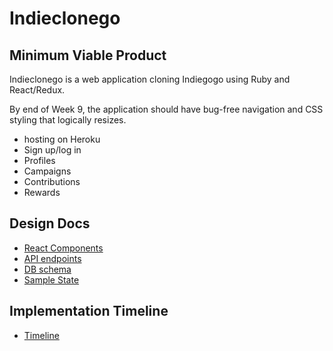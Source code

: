 # Indieclonego

## Minimum Viable Product
Indieclonego is a web application cloning Indiegogo using Ruby and React/Redux.

By end of Week 9, the application should have bug-free navigation and CSS
styling that logically resizes.

- hosting on Heroku
- Sign up/log in
- Profiles
- Campaigns
- Contributions
- Rewards

## Design Docs
* [React Components][components]
* [API endpoints][api-endpoints]
* [DB schema][schema]
* [Sample State][sample-state]

[components]: docs/react_components.md
[sample-state]: docs/samplestate.md
[api-endpoints]: docs/api_endpoints.md
[schema]: docs/schema.md

## Implementation Timeline

* [Timeline][timeline]

[timeline]: docs/implementation_timeline.md
